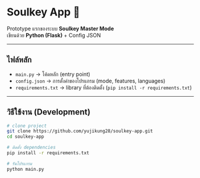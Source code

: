 # Soulkey App 🐍

Prototype แรกของระบบ **Soulkey Master Mode**  
เขียนด้วย **Python (Flask)** + Config JSON

---

## ไฟล์หลัก
- `main.py` → โค้ดหลัก (entry point)  
- `config.json` → การตั้งค่าของโปรแกรม (mode, features, languages)  
- `requirements.txt` → library ที่ต้องติดตั้ง (`pip install -r requirements.txt`)  

---

## วิธีใช้งาน (Development)

```bash
# clone project
git clone https://github.com/yujikung28/soulkey-app.git
cd soulkey-app

# ติดตั้ง dependencies
pip install -r requirements.txt

# รันโปรแกรม
python main.py
